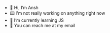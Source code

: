- 👋 Hi, I’m Ansh
- ⌨️ I'm not really working on anything right now
- 🐍 I’m currently learning JS
- 📧 You can reach me at my email

<!---
anshunderscore/anshunderscore is a ✨ special ✨ repository because its `README.md` (this file) appears on your GitHub profile.
You can click the Preview link to take a look at your changes.
--->
